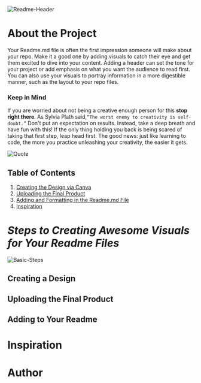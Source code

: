![Readme-Header](https://i.pinimg.com/originals/3d/a2/44/3da24454d64e6028af55d29f94277abf.gif)

# About the Project
Your Readme.md file is often the first impression someone will make about your repo. Make it a good one by adding visuals to catch their eye and get them excited to dive into your content. Adding a header can set the tone for your project or add emphasis on what you want the audience to read first. You can also use your visuals to portray information in a more digestible manner, such as the layout to your repo files.

### Keep in Mind
If you are worried about not being a creative enough person for this **stop right there**. As Sylvia Plath said,```“The worst enemy to creativity is self-doubt.”``` Don't put an expectation on results. Instead, take a deep breath and have fun with this! If the only thing holding you back is being scared of taking that first step, leap head first. The good news: just like learning to code, the more you practice unleashing your creativity, the easier it gets.

![Quote](https://i.pinimg.com/originals/46/6b/90/466b900c7de2b9ea3372c15ecdd1dd4f.png)

## Table of Contents

1. [Creating the Design via Canva](https://github.com/ThompsonBethany01/Lunch_N_Learn#Creating-a-Design)
2. [Uploading the Final Product](https://github.com/ThompsonBethany01/Lunch_N_Learn#Uploading-the-Final-Product)
3. [Adding and Formatting in the Readme.md File](https://github.com/ThompsonBethany01/Lunch_N_Learn#Adding-to-Your-Readme)
4. [Inspiration](https://github.com/ThompsonBethany01/Lunch_N_Learn#Inspiration)

# *Steps to Creating Awesome Visuals for Your Readme Files*
![Basic-Steps](https://i.pinimg.com/originals/e8/82/06/e8820672f399daa7297c0cf1c2ac19dc.png)
## Creating a Design

## Uploading the Final Product

## Adding to Your Readme

# Inspiration

# Author
